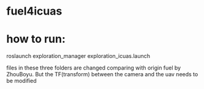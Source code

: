 # fuel4icuas

# how to run:

roslaunch exploration_manager exploration_icuas.launch

files in these three folders are changed comparing with origin fuel by ZhouBoyu.
But the TF(transform) between the camera and the uav needs to be modified
